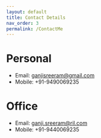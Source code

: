 ```yaml
---
layout: default
title: Contact Details
nav_order: 3
permalink: /ContactMe
---
```





Personal
========

- Email: ganjisreeram@gmail.com
- Mobile: +91-9490069235



Office
========

- Email: ganji.sreeram@ril.com
- Mobile: +91-9440069235